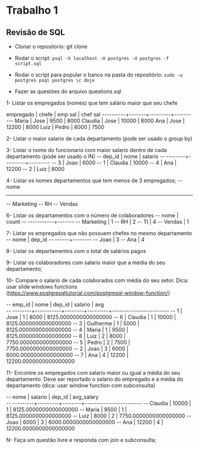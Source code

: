 # Trabalho 1
## Revisão de SQL

- Clonar o repositorio: git clone

- Rodar o script:
`psql -h localhost -U postgres -d postgres -f script.sql`

- Rodar o script para popular o banco na pasta do repositório:
`sudo -u postgres psql postgres \c dojo`

- Fazer as questões do arquivo questions.sql


1- Listar os empregados (nomes) que tem salário maior que seu chefe

empregado | chefe | emp sal | chef sal
----------+-------+---------+----------
Maria     | Jose  |    9500 |     8000
Claudia   | Jose  |   10000 |     8000
Ana       | Jose  |   12200 |     8000
Luiz      | Pedro |    8000 |     7500


2- Listar o maior salario de cada departamento (pode ser usado o group by)



3- Listar o nome do funcionario com maior salario dentro de cada departamento (pode ser usado o IN)
--  dep_id |  nome   | salario 
-- --------+---------+---------
--       3 | Joao    |    6000
--       1 | Claudia |   10000
--       4 | Ana     |   12200
--       2 | Luiz    |    8000

4- Listar os nomes departamentos que tem menos de 3 empregados;
--    nome
-- -----------
--  Marketing
--  RH
--  Vendas


6- Listar os departamentos  com o número de colaboradores
--    nome    | count
-- -----------+-------
--  Marketing |     1
--  RH        |     2
--  TI        |     4
--  Vendas    |     1


7- Listar os empregados que não possuem chefes no mesmo departamento
--  nome | dep_id
-- ------+--------
--  Joao |      3
--  Ana  |      4


8- Listar os departamentos com o total de salários pagos

9- Listar os colaboradores com salario maior que a média do seu departamento;

10- Compare o salario de cada colaborados com média do seu setor. Dica: usar slide windows functions (https://www.postgresqltutorial.com/postgresql-window-function/)

-- emp_id |   nome    | dep_id | salario |          avg           
-- --------+-----------+--------+---------+------------------------
--       1 | Jose      |      1 |    8000 |  8125.0000000000000000
--       6 | Claudia   |      1 |   10000 |  8125.0000000000000000
--       3 | Guilherme |      1 |    5000 |  8125.0000000000000000
--       4 | Maria     |      1 |    9500 |  8125.0000000000000000
--       8 | Luiz      |      2 |    8000 |  7750.0000000000000000
--       5 | Pedro     |      2 |    7500 |  7750.0000000000000000
--       2 | Joao      |      3 |    6000 |  6000.0000000000000000
--       7 | Ana       |      4 |   12200 | 12200.0000000000000000


11- Encontre os empregados com salario maior ou igual a média do seu departamento. Deve ser reportado o salario do empregado e a média do departamento (dica: usar window function com subconsulta)

--   nome   | salario | dep_id |       avg_salary       
-- ---------+---------+--------+------------------------
--  Claudia |   10000 |      1 |  8125.0000000000000000
--  Maria   |    9500 |      1 |  8125.0000000000000000
--  Luiz    |    8000 |      2 |  7750.0000000000000000
--  Joao    |    6000 |      3 |  6000.0000000000000000
--  Ana     |   12200 |      4 | 12200.0000000000000000

N- Faça um questão livre e responda com join e subconsulta;